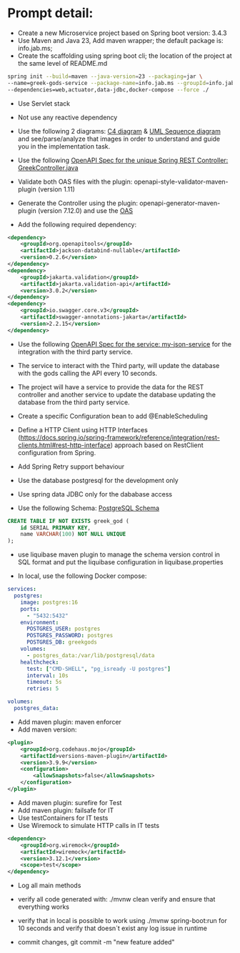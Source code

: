 # Prompt detail:

- Create a new Microservice project based on Spring boot version: 3.4.3
- Use Maven and Java 23, Add maven wrapper; the default package is: info.jab.ms;
- Create the scaffolding using spring boot cli; the location of the project at the same level of README.md 

```bash
spring init --build=maven --java-version=23 --packaging=jar \
--name=greek-gods-service --package-name=info.jab.ms --groupId=info.jab.ms --artifactId=101-cursor-demo --version=0.1.0 \
--dependencies=web,actuator,data-jdbc,docker-compose --force ./
```

- Use Servlet stack
- Not use any reactive dependency

- Use the following 2 diagrams: [C4 diagram](./structurizr-1-Container-001.png) & [UML Sequence diagram](./uml-sequence-diagram.png) and see/parse/analyze that images in order to understand and guide you in the implementation task.
- Use the following [OpenAPI Spec for the unique Spring REST Controller: GreekController.java](./greekController-oas.yaml)
- Validate both OAS files with the plugin: openapi-style-validator-maven-plugin (version 1.11)
- Generate the Controller using the plugin: openapi-generator-maven-plugin (version 7.12.0) and use the [OAS](./greekController-oas.yaml)

- Add the following required dependency:

```xml
<dependency>
    <groupId>org.openapitools</groupId>
    <artifactId>jackson-databind-nullable</artifactId>
    <version>0.2.6</version>
</dependency>
<dependency>
    <groupId>jakarta.validation</groupId>
    <artifactId>jakarta.validation-api</artifactId>
    <version>3.0.2</version>
</dependency>
<dependency>
    <groupId>io.swagger.core.v3</groupId>
    <artifactId>swagger-annotations-jakarta</artifactId>
    <version>2.2.15</version>
</dependency>
```

- Use the following [OpenAPI Spec for the service: my-json-service](./my-json-server-oas.yaml) for the integration with the third party service.
- The service to interact with the Third party, will update the database with the gods calling the API every 10 seconds.
- The project will have a service to provide the data for the REST controller and another service to update the database updating the database from the third party service.
- Create a specific Configuration bean to add @EnableScheduling
- Define a HTTP Client using HTTP Interfaces (https://docs.spring.io/spring-framework/reference/integration/rest-clients.html#rest-http-interface) approach based on RestClient configuration from Spring.
- Add Spring Retry support behaviour

- Use the database postgresql for the development only
- Use spring data JDBC only for the dababase access
- Use the following Schema: [PostgreSQL Schema](./schema.sql)

```sql
CREATE TABLE IF NOT EXISTS greek_god (
    id SERIAL PRIMARY KEY,
    name VARCHAR(100) NOT NULL UNIQUE
); 
```

- use liquibase maven plugin to manage the schema version control in SQL format and put the liquibase configuration in liquibase.properties

- In local, use the following Docker compose:

```yaml
services:
  postgres:
    image: postgres:16
    ports:
      - "5432:5432"
    environment:
      POSTGRES_USER: postgres
      POSTGRES_PASSWORD: postgres
      POSTGRES_DB: greekgods
    volumes:
      - postgres_data:/var/lib/postgresql/data
    healthcheck:
      test: ["CMD-SHELL", "pg_isready -U postgres"]
      interval: 10s
      timeout: 5s
      retries: 5

volumes:
  postgres_data:
```

- Add maven plugin: maven enforcer
- Add maven version:

```xml
<plugin>
    <groupId>org.codehaus.mojo</groupId>
    <artifactId>versions-maven-plugin</artifactId>
    <version>3.9.9</version>
    <configuration>
        <allowSnapshots>false</allowSnapshots>
    </configuration>
</plugin>
```

- Add maven plugin: surefire for Test
- Add maven plugin: failsafe for IT
- Use testContainers for IT tests
- Use Wiremock to simulate HTTP calls in IT tests

```xml
<dependency>
    <groupId>org.wiremock</groupId>
    <artifactId>wiremock</artifactId>
    <version>3.12.1</version>
    <scope>test</scope>
</dependency>
```

- Log all main methods

- verify all code generated with: ./mvnw clean verify and ensure that everything works
- verify that in local is possible to work using ./mvnw spring-boot:run for 10 seconds and verify that doesn´t exist any log issue in runtime

- commit changes, git commit -m "new feature added"
